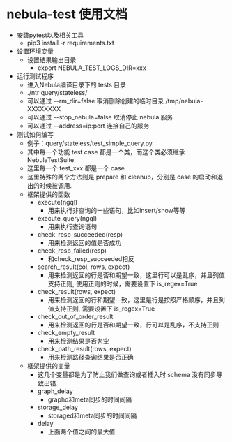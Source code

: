 # nebula-test 使用文档

- 安装pytest以及相关工具
  - pip3 install -r requirements.txt
- 设置环境变量
  - 设置结果输出目录
    - export NEBULA_TEST_LOGS_DIR=xxx
- 运行测试程序
  - 进入Nebula编译目录下的 tests 目录
  - ./ntr  query/stateless/
  - 可以通过 --rm_dir=false 取消删除创建的临时目录 /tmp/nebula-XXXXXXXX
  - 可以通过 --stop_nebula=false 取消停止 nebula 服务
  - 可以通过 --address=ip:port 连接自己的服务
- 测试如何编写
  - 例子：query/stateless/test_simple_query.py
  - 其中每一个功能 test case 都是一个类，而这个类必须继承 NebulaTestSuite.
  - 这里每一个 test_xxx 都是一个 case.
  - 这里特殊的两个方法则是 prepare 和 cleanup，分别是 case 的启动和退出的时候被调用.
  - 框架提供的函数
    - execute(ngql)
      - 用来执行非查询的一些语句，比如insert/show等等
    - execute_query(ngql)
      - 用来执行查询语句
    - check_resp_succeeded(resp)
      - 用来检测返回的值是否成功
    - check_resp_failed(resp)
      - 和check_resp_succeeded相反
    - search_result(col, rows, expect)
      - 用来检测返回的行是否和期望一致，这里行可以是乱序，并且列值支持正则, 使用正则的时候，需要设置下 is_regex=True
    - check_result(rows, expect)
      - 用来检测返回的行和期望一致，这里是行是按照严格顺序，并且列值支持正则, 需要设置下 is_regex=True
    - check_out_of_order_result
      - 用来检测返回的行是否和期望一致，行可以是乱序，不支持正则
    - check_empty_result
      - 用来检测结果是否为空
    - check_path_result(rows, expect)
      - 用来检测路径查询结果是否正确
  - 框架提供的变量
    - 这几个变量都是为了防止我们做查询或者插入时 schema 没有同步导致出错.
    - graph_delay
      - graphd和meta同步的时间间隔
    - storage_delay
      - storaged和meta同步的时间间隔
    - delay
      - 上面两个值之间的最大值
